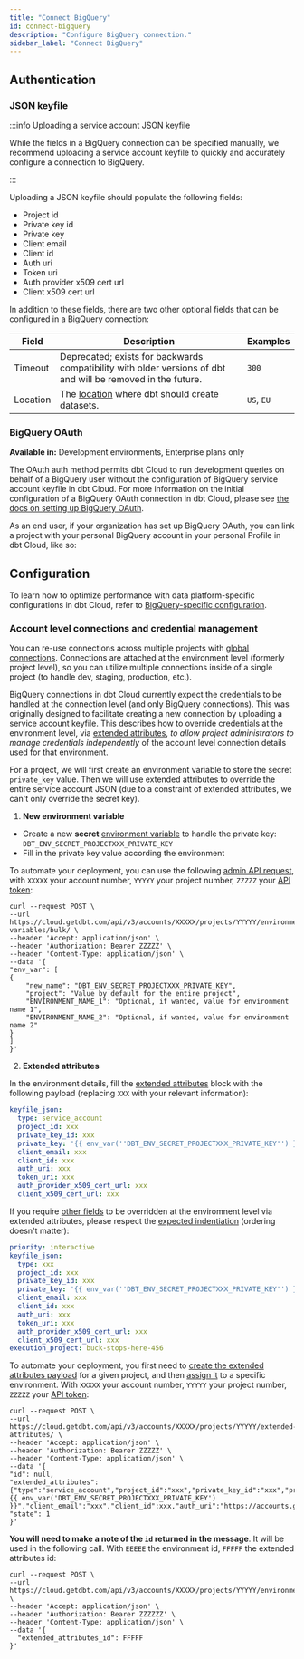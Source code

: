 ```yaml
---
title: "Connect BigQuery"
id: connect-bigquery
description: "Configure BigQuery connection."
sidebar_label: "Connect BigQuery"
---
```


## Authentication

### JSON keyfile

:::info Uploading a service account JSON keyfile

While the fields in a BigQuery connection can be specified manually, we recommend uploading a service account <Term id="json" /> keyfile to quickly and accurately configure a connection to BigQuery.

:::

Uploading a JSON keyfile should populate the following fields:
- Project id
- Private key id
- Private key
- Client email
- Client id
- Auth uri
- Token uri
- Auth provider x509 cert url
- Client x509 cert url

In addition to these fields, there are two other optional fields that can be configured in a BigQuery connection:

| Field | Description | Examples |
| ----- | ----------- | ------- |
| Timeout | Deprecated; exists for backwards compatibility with older versions of dbt and will be removed in the future. | `300` |
| Location | The [location](https://cloud.google.com/bigquery/docs/locations) where dbt should create datasets. | `US`, `EU` |



<Lightbox src="/img/docs/dbt-cloud/cloud-configuring-dbt-cloud/bigquery-connection.png" title="A valid BigQuery connection"/>

### BigQuery OAuth
**Available in:** Development environments, Enterprise plans only

The OAuth auth method permits dbt Cloud to run development queries on behalf of
a BigQuery user without the configuration of BigQuery service account keyfile in dbt Cloud. For
more information on the initial configuration of a BigQuery OAuth connection in dbt Cloud, please see
[the docs on setting up BigQuery OAuth](/docs/cloud/manage-access/set-up-bigquery-oauth).

As an end user, if your organization has set up BigQuery OAuth, you can link a project with your personal BigQuery account in your personal Profile in dbt Cloud, like so:
<Lightbox src="/img/docs/dbt-cloud/dbt-cloud-enterprise/gsuite/bq_oauth/bq_oauth_as_user.gif" title="Link Button in dbt Cloud Credentials Screen" />

## Configuration

To learn how to optimize performance with data platform-specific configurations in dbt Cloud, refer to [BigQuery-specific configuration](/reference/resource-configs/bigquery-configs).

### Account level connections and credential management

You can re-use connections across multiple projects with [global connections](/cloud/connect-data-platform/about-connections#migration-from-project-level-connections-to-account-level-connections). Connections are attached at the environment level (formerly project level), so you can utilize multiple connections inside of a single project (to handle dev, staging, production, etc.).

BigQuery connections in dbt Cloud currently expect the credentials to be handled at the connection level (and only BigQuery connections). This was originally designed to facilitate creating a new connection by uploading a service account keyfile. This describes how to override credentials at the environment level, via [extended attributes](/docs/dbt-cloud-environments#extended-attributes), _to allow project administrators to manage credentials independently_ of the account level connection details used for that environment.

For a project, we will first create an environment variable to store the secret `private_key` value. Then we will use extended attributes to override the entire service account JSON (due to a constraint of extended attributes, we can't only override the secret key).

1. **New environment variable**

- Create a new **secret** [environment variable](/https://docs.getdbt.com/docs/build/environment-variables#handling-secrets) to handle the private key: `DBT_ENV_SECRET_PROJECTXXX_PRIVATE_KEY`
- Fill in the private key value according the environment

To automate your deployment, you can use the following [admin API request](https://docs.getdbt.com/dbt-cloud/api-v3#/operations/Create%20Projects%20Environment%20Variables%20Bulk), with `XXXXX` your account number, `YYYYY` your project number, `ZZZZZ` your [API token](/docs/dbt-cloud-apis/authentication):

```shell
curl --request POST \
--url https://cloud.getdbt.com/api/v3/accounts/XXXXX/projects/YYYYY/environment-variables/bulk/ \
--header 'Accept: application/json' \
--header 'Authorization: Bearer ZZZZZ' \
--header 'Content-Type: application/json' \
--data '{
"env_var": [
{
    "new_name": "DBT_ENV_SECRET_PROJECTXXX_PRIVATE_KEY",
    "project": "Value by default for the entire project",
    "ENVIRONMENT_NAME_1": "Optional, if wanted, value for environment name 1",
    "ENVIRONMENT_NAME_2": "Optional, if wanted, value for environment name 2"
}
]
}'
```


2. **Extended attributes**

In the environment details, fill the [extended attributes](/docs/dbt-cloud-environments#extended-attributes) block with the following payload (replacing `XXX` with your relevant information):

```YAML
keyfile_json:
  type: service_account
  project_id: xxx
  private_key_id: xxx
  private_key: '{{ env_var(''DBT_ENV_SECRET_PROJECTXXX_PRIVATE_KEY'') }}'
  client_email: xxx
  client_id: xxx
  auth_uri: xxx
  token_uri: xxx
  auth_provider_x509_cert_url: xxx
  client_x509_cert_url: xxx
```

If you require [other fields](/docs/core/connect-data-platform/bigquery-setup#service-account-json) to be overridden at the enviromnent level via extended attributes, please respect the [expected indentiation](/docs/dbt-cloud-environments#only-the-top-level-keys-are-accepted-in-extended-attributes) (ordering doesn't matter):

```YAML
priority: interactive
keyfile_json:
  type: xxx
  project_id: xxx
  private_key_id: xxx
  private_key: '{{ env_var(''DBT_ENV_SECRET_PROJECTXXX_PRIVATE_KEY'') }}'
  client_email: xxx
  client_id: xxx
  auth_uri: xxx
  token_uri: xxx
  auth_provider_x509_cert_url: xxx
  client_x509_cert_url: xxx
execution_project: buck-stops-here-456
```

To automate your deployment, you first need to [create the extended attributes payload](https://docs.getdbt.com/dbt-cloud/api-v3#/operations/Create%20Extended%20Attributes) for a given project, and then [assign it](https://docs.getdbt.com/dbt-cloud/api-v3#/operations/Update%20Environment) to a specific environment. With `XXXXX` your account number, `YYYYY` your project number, `ZZZZZ` your [API token](/docs/dbt-cloud-apis/authentication):

```SHELL
curl --request POST \
--url https://cloud.getdbt.com/api/v3/accounts/XXXXX/projects/YYYYY/extended-attributes/ \
--header 'Accept: application/json' \
--header 'Authorization: Bearer ZZZZZ' \
--header 'Content-Type: application/json' \
--data '{
"id": null,
"extended_attributes": {"type":"service_account","project_id":"xxx","private_key_id":"xxx","private_key":"{{ env_var('DBT_ENV_SECRET_PROJECTXXX_PRIVATE_KEY') }}","client_email":"xxx","client_id":xxx,"auth_uri":"https://accounts.google.com/o/oauth2/auth","token_uri":"https://oauth2.googleapis.com/token","auth_provider_x509_cert_url":"https://www.googleapis.com/oauth2/v1/certs","client_x509_cert_url":"xxx"},
"state": 1
}'
```
**You will need to make a note of the `id` returned in the message**. It will be used in the following call. With `EEEEE` the environment id, `FFFFF` the extended attributes id: 

```SHELL
curl --request POST \
--url https://cloud.getdbt.com/api/v3/accounts/XXXXX/projects/YYYYY/environments/EEEEE/ \
--header 'Accept: application/json' \
--header 'Authorization: Bearer ZZZZZZ' \
--header 'Content-Type: application/json' \
--data '{
  "extended_attributes_id": FFFFF
}'
```